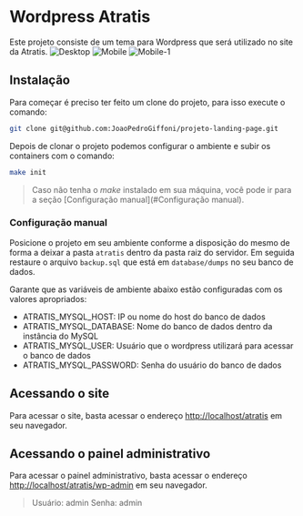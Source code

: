 # Wordpress Atratis

Este projeto consiste de um tema para Wordpress que será utilizado no site da Atratis.
![Desktop](https://github.com/JoaoPedroGiffoni/projeto-landing-page/assets/130670781/f129f54f-16c4-496f-b7cf-8cdbdab987e6)
![Mobile](https://github.com/JoaoPedroGiffoni/projeto-landing-page/assets/130670781/f5066eea-acb3-4e7d-8860-86c7e9572aa6)
![Mobile-1](https://github.com/JoaoPedroGiffoni/projeto-landing-page/assets/130670781/1f4b0526-6d2a-4a5f-ad06-227d8bd9bfdf)


## Instalação


Para começar é preciso ter feito um clone do projeto, para isso execute o comando:

```bash
git clone git@github.com:JoaoPedroGiffoni/projeto-landing-page.git
```

Depois de clonar o projeto podemos configurar o ambiente e subir os containers com o comando:

```bash
make init
```

> Caso não tenha o _make_ instalado em sua máquina, você pode ir para a
> seção [Configuração manual](#Configuração manual).

### Configuração manual

Posicione o projeto em seu ambiente conforme a disposição do mesmo de forma a deixar a pasta `atratis` dentro da pasta raiz
do servidor. Em seguida restaure o arquivo `backup.sql` que está em `database/dumps` no seu banco de dados.

Garante que as variáveis de ambiente abaixo estão configuradas com os valores apropriados:
- ATRATIS_MYSQL_HOST: IP ou nome do host do banco de dados
- ATRATIS_MYSQL_DATABASE: Nome do banco de dados dentro da instância do MySQL
- ATRATIS_MYSQL_USER: Usuário que o wordpress utilizará para acessar o banco de dados
- ATRATIS_MYSQL_PASSWORD: Senha do usuário do banco de dados

## Acessando o site

Para acessar o site, basta acessar o endereço [http://localhost/atratis](http://localhost/atratis) em seu navegador.

## Acessando o painel administrativo

Para acessar o painel administrativo, basta acessar o endereço
[http://localhost/atratis/wp-admin](http://localhost/atratis/wp-admin) em seu navegador.

> Usuário: admin
> Senha: admin
